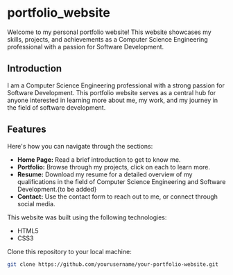 # portfolio_website

Welcome to my personal portfolio website! This website showcases my skills, projects, and achievements as a Computer Science Engineering professional with a passion for Software Development.

## Introduction

I am a Computer Science Engineering professional with a strong passion for Software Development. This portfolio website serves as a central hub for anyone interested in learning more about me, my work, and my journey in the field of software development.

## Features

 Here's how you can navigate through the sections:
- **Home Page:** Read a brief introduction to get to know me.
- **Portfolio:** Browse through my projects, click on each to learn more.
- **Resume:** Download my resume for a detailed overview of my qualifications in the field of Computer Science Engineering and Software Development.{to be added}
- **Contact:** Use the contact form to reach out to me, or connect through social media.

This website was built using the following technologies:
- HTML5
- CSS3
 
Clone this repository to your local machine:
```bash
git clone https://github.com/yourusername/your-portfolio-website.git
